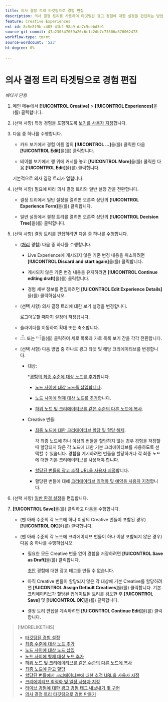 ```yaml
---
title: 의사 결정 트리 타겟팅으로 경험 편집
description: 의사 결정 트리를 사용하여 타깃팅된 광고 경험에 대한 설정을 편집하는 방법을 알아봅니다.
feature: Creative Experiences
exl-id: 8c5e8f9b-c405-41b2-98a9-da7c5debd3e1
source-git-commit: 47a230347059a26c6c1c2db7c73306a376062478
workflow-type: tm+mt
source-wordcount: '523'
ht-degree: 0%

---
```


# 의사 결정 트리 타겟팅으로 경험 편집

*베타가 닫힘*

1. 메인 메뉴에서 **[!UICONTROL Creative]** > **[!UICONTROL Experiences]**&#x200B;을(를) 클릭합니다.

1. (선택 사항) 특정 경험을 포함하도록 [보기를 사용자 지정](/help/creative/introduction/customize-data-views.md)합니다.

1. 다음 중 하나를 수행합니다.

   * 카드 보기에서 경험 이름 옆의 **[!UICONTROL ...]**&#x200B;을(를) 클릭한 다음 **[!UICONTROL Edit]**&#x200B;을(를) 클릭합니다.

   * 테이블 보기에서 행 위에 커서를 놓고 **[!UICONTROL More]**&#x200B;을(를) 클릭한 다음 **[!UICONTROL Edit]**&#x200B;을(를) 클릭합니다.

   기본적으로 의사 결정 트리가 열립니다.

1. (선택 사항) 필요에 따라 의사 결정 트리와 일반 설정 간을 전환합니다.

   * 결정 트리에서 일반 설정을 열려면 오른쪽 상단의 **[!UICONTROL Experience Form]**&#x200B;을(를) 클릭합니다.

   * 일반 설정에서 결정 트리를 열려면 오른쪽 상단의 **[!UICONTROL Decision Tree]**&#x200B;을(를) 클릭합니다.

1. (선택 사항) 결정 트리를 편집하려면 다음 중 하나를 수행합니다.

   * ([처리](experience-about.md#experience-statuses) 경험) 다음 중 하나를 수행합니다.

      * Live Experience에 게시되지 않은 기존 변경 내용을 취소하려면 **[!UICONTROL Discard and start again]**&#x200B;을(를) 클릭합니다.

      * 게시되지 않은 기존 변경 내용을 유지하려면 **[!UICONTROL Continue editing draft]**&#x200B;을(를) 클릭합니다.

      * 경험 세부 정보를 편집하려면 **[!UICONTROL Edit Experience Details]**&#x200B;을(를) 클릭하십시오.

   * (선택 사항) 의사 결정 트리에 대한 보기 설정을 변경합니다.

     로그아웃할 때까지 설정이 저장됩니다.

   * 슬라이더를 이동하여 확대 또는 축소합니다.

   * ![세로 트리로 보기](/help/creative/assets/tree-vertical.png "세로 트리로 보기") 또는 ![가로 트리로 보기](/help/creative/assets/tree-horizontal.png "가로 트리로 보기")을(를) 클릭하여 세로 목록과 가로 목록 보기 간을 각각 전환합니다.

   * (선택 사항) 다음 방법 중 하나로 광고 타겟 및 해당 크리에이티브를 변경합니다.

      * 대상:

        *[경험의 최종 수준에 대상 노드를 추가](experience-target-node-add-final.md)합니다.

         * [노드 사이에 대상 노드를 삽입합니다](experience-target-node-add-inner.md).

         * [노드 사이에 형제 대상 노드를 추가](experience-target-node-add-sibling.md)합니다.

         * [하위 노드 및 크리에이티브를 같은 수준의 다른 노드에 복사](experience-target-node-copy.md).

      * Creative 번들:

         * [최종 노드에 대한 크리에이티브 할당 및 할당 해제](experience-assign-creative-bundles.md).

           각 최종 노드에 하나 이상의 번들을 할당하지 않는 경우 경험을 저장할 때 할당되지 않은 각 노드에 대한 기본 크리에이티브를 사용하도록 선택할 수 있습니다. 경험을 게시하려면 번들을 할당하거나 각 최종 노드에 대한 기본 크리에이티브를 사용해야 합니다.

         * [할당된 번들의 광고 추적 URL을 사용자 지정](experience-tracking-urls-targeting.md)합니다.

         * 할당된 번들에 대해 [크리에이티브 최적화 및 예약을 사용자 지정](experience-optimization-scheduling-targeting.md)합니다.

1. (선택 사항) [일반 환경 설정](experience-settings-targeting.md)을 편집합니다.

1. **[!UICONTROL Save]**&#x200B;을(를) 클릭하고 다음을 수행합니다.

   * (맨 아래 수준의 각 노드에 하나 이상의 Creative 번들이 포함된 경우) **[!UICONTROL OK]**&#x200B;을(를) 클릭합니다.

   * (맨 아래 수준의 각 노드에 크리에이티브 번들이 하나 이상 포함되지 않은 경우) 다음 중 하나를 수행하십시오.

      * 필요한 모든 Creative 번들 없이 경험을 저장하려면 **[!UICONTROL Save as Draft]**&#x200B;을(를) 클릭합니다.

        [초안](experience-about.md#experience-statuses) 경험에 대한 광고 태그를 만들 수 없습니다.

      * 아직 Creative 번들이 할당되지 않은 각 대상에 기본 Creative를 할당하려면 **[!UICONTROL Assign Default Creatives]**&#x200B;을(를) 클릭합니다. 기본 크리에이티브가 할당된 업데이트된 트리를 검토한 후 **[!UICONTROL Save]** 및 **[!UICONTROL OK]**&#x200B;을(를) 클릭합니다.

      * 결정 트리 편집을 계속하려면 **[!UICONTROL Continue Edit]**&#x200B;을(를) 클릭합니다.

>[!MORELIKETHIS]
>
>* [타깃팅된 경험 설정](experience-settings-targeting.md)
>* [최종 수준에 대상 노드 추가](experience-target-node-add-final.md)
>* [노드 사이에 대상 노드 삽입](experience-target-node-add-inner.md)
>* [노드 사이에 형제 대상 노드 추가](experience-target-node-add-sibling.md)
>* [하위 노드 및 크리에이티브를 같은 수준의 다른 노드에 복사](experience-target-node-copy.md)
>* [최종 노드에 광고 할당](experience-assign-creative-bundles.md)
>* [할당된 번들에서 크리에이티브에 대한 추적 URL을 사용자 지정](experience-tracking-urls-targeting.md)
>* [크리에이티브 최적화 및 일정 사용자 지정](experience-optimization-scheduling-targeting.md)
>* [라이브 경험에 대한 광고 경험 태그 내보내기 및 구현](/help/creative/experiences/experience-tag-export.md)
>* [의사 결정 트리 타깃팅으로 경험 만들기](experience-create-targeting.md)
